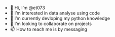 - 👋 Hi, I’m @et073
- 👀 I’m interested in data analyse using code
- 🌱 I’m currently devloping my python knowledge
- 💞️ I’m looking to collaborate on projects
- 📫 How to reach me is by messaging

<!---
et073/et073 is a ✨ special ✨ repository because its `README.md` (this file) appears on your GitHub profile.
You can click the Preview link to take a look at your changes.
--->
